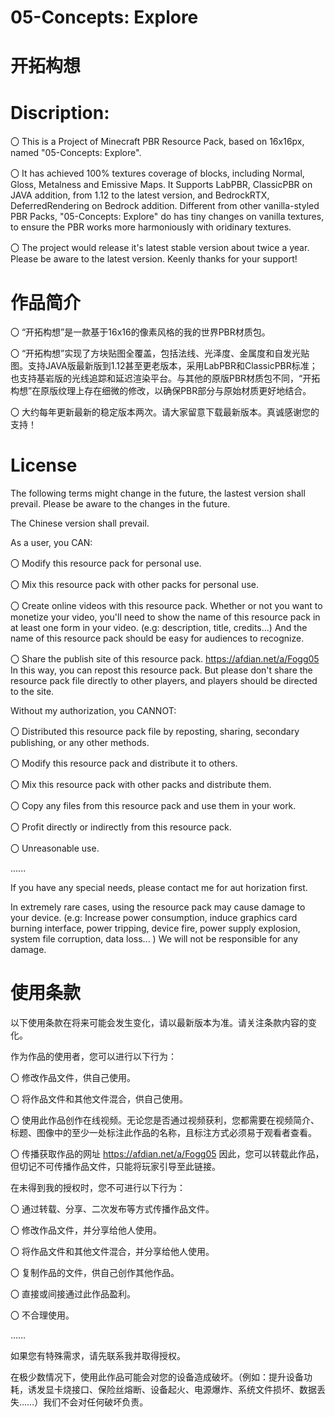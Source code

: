 




# 05-Concepts: Explore

# 开拓构想

# Discription:





〇 This is a Project of Minecraft PBR Resource Pack, based on 16x16px, named "05-Concepts: Explore".

〇 It has achieved 100% textures coverage of blocks, including Normal, Gloss, Metalness and Emissive Maps. It Supports LabPBR, ClassicPBR on JAVA addition, from 1.12 to the latest version, and BedrockRTX, DeferredRendering on Bedrock addition. Different from other vanilla-styled PBR Packs, "05-Concepts: Explore" do has tiny changes on vanilla textures, to ensure the PBR works more harmoniously with oridinary textures.

〇 The project would release it's latest stable version about twice a year. Please be aware to the latest version. Keenly thanks for your support!

# 作品简介

〇 “开拓构想”是一款基于16x16的像素风格的我的世界PBR材质包。

〇 “开拓构想”实现了方块贴图全覆盖，包括法线、光泽度、金属度和自发光贴图。支持JAVA版最新版到1.12甚至更老版本，采用LabPBR和ClassicPBR标准；也支持基岩版的光线追踪和延迟渲染平台。与其他的原版PBR材质包不同，“开拓构想”在原版纹理上存在细微的修改，以确保PBR部分与原始材质更好地结合。

〇 大约每年更新最新的稳定版本两次。请大家留意下载最新版本。真诚感谢您的支持！





# License

The following terms might change in the future, the lastest version shall prevail. Please be aware to the changes in the future.

The Chinese version shall prevail.

As a user, you CAN:

〇 Modify this resource pack for personal use.
  
〇 Mix this resource pack with other packs for personal use.
  
〇 Create online videos with this resource pack. Whether or not you want to monetize your video, you'll need to show the name of this resource pack in at least one form in your video. (e.g: description, title, credits...) And the name of this resource pack should be easy for audiences to recognize.
  
〇 Share the publish site of this resource pack. https://afdian.net/a/Fogg05 In this way, you can repost this resource pack. But please don't share the resource pack file directly to other players, and players should be directed to the site.

Without my authorization, you CANNOT:

〇 Distributed this resource pack file by reposting, sharing, secondary publishing, or any other methods.

〇 Modify this resource pack and distribute it to others.

〇 Mix this resource pack with other packs and distribute them.

〇 Copy any files from this resource pack and use them in your work.

〇 Profit directly or indirectly from this resource pack.

〇 Unreasonable use.

......

If you have any special needs, please contact me for aut horization first.

In extremely rare cases, using the resource pack may cause damage to your device. (e.g: Increase power consumption, induce graphics card burning interface, power tripping, device fire, power supply explosion, system file corruption, data loss... ) We will not be responsible for any damage.

# 使用条款

以下使用条款在将来可能会发生变化，请以最新版本为准。请关注条款内容的变化。

作为作品的使用者，您可以进行以下行为：

〇 修改作品文件，供自己使用。

〇 将作品文件和其他文件混合，供自己使用。

〇 使用此作品创作在线视频。无论您是否通过视频获利，您都需要在视频简介、标题、图像中的至少一处标注此作品的名称，且标注方式必须易于观看者查看。

〇 传播获取作品的网址 https://afdian.net/a/Fogg05 因此，您可以转载此作品，但切记不可传播作品文件，只能将玩家引导至此链接。

在未得到我的授权时，您不可进行以下行为：

〇 通过转载、分享、二次发布等方式传播作品文件。

〇 修改作品文件，并分享给他人使用。

〇 将作品文件和其他文件混合，并分享给他人使用。

〇 复制作品的文件，供自己创作其他作品。

〇 直接或间接通过此作品盈利。

〇 不合理使用。

……

如果您有特殊需求，请先联系我并取得授权。

在极少数情况下，使用此作品可能会对您的设备造成破坏。（例如：提升设备功耗，诱发显卡烧接口、保险丝熔断、设备起火、电源爆炸、系统文件损坏、数据丢失……）我们不会对任何破坏负责。




